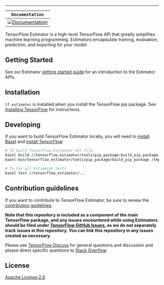 -----------------
| **`Documentation`** |
|-----------------|
| [![Documentation](https://img.shields.io/badge/api-reference-blue.svg)](https://www.tensorflow.org/api_docs/python/tf/estimator) |

TensorFlow Estimator is a high-level TensorFlow API that greatly simplifies machine learning programming.
Estimators encapsulate training, evaluation, prediction, and exporting for your model.

## Getting Started

See our Estimator [getting started guide](https://www.tensorflow.org/guide/estimators) for an introduction to the Estimator APIs.

## Installation

`tf.estimator` is installed when you install the TensorFlow pip package. See [Installing TensorFlow](https://www.tensorflow.org/get_started/os_setup.html) for instructions.

## Developing

If you want to build TensorFlow Estimator locally, you will need to [install Bazel](https://docs.bazel.build/versions/master/install.html) and [install TensorFlow]((https://www.tensorflow.org/get_started/os_setup.html)).

```sh
# To build TensorFlow Estimator whl file.
bazel build //tensorflow_estimator/tools/pip_package:build_pip_package
bazel-bin/tensorflow_estimator/tools/pip_package/build_pip_package /tmp/estimator_pip

# To run all Estimator tests
bazel test //tensorflow_estimator/...
```

## Contribution guidelines

If you want to contribute to TensorFlow Estimator, be sure to review the [contribution
guidelines](CONTRIBUTING.md).

**Note that this repository is included as a component of the main TensorFlow
package, and any issues encountered while using Estimators should be filed under
[TensorFlow GitHub Issues](https://github.com/tensorflow/tensorflow/issues),
as we do not separately track issues in this repository. You can link this
repository in any issues created as necessary.**

Please see
[TensorFlow Discuss](https://groups.google.com/a/tensorflow.org/forum/#!forum/discuss) for general questions
and discussion and please direct specific questions to
[Stack Overflow](https://stackoverflow.com/questions/tagged/tensorflow).

## License

[Apache License 2.0](LICENSE)
